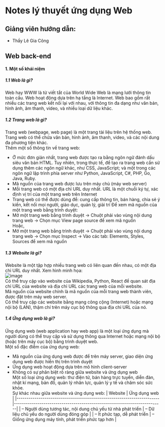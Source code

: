 # Notes lý thuyết ứng dụng Web
## Giảng viên hướng dẫn:
* Thầy Lê Gia Công
## 
## Web back-end
#### 1. Một số khái niệm  
##### 1.1 Web là gì?  
Web hay WWW là từ viết tắt của World Wide Web là mạng lưới thông tin toàn cầu. Web hoạt động dựa trên hạ tầng là Internet. Web bao gồm rất nhiều các trang web kết nối lại với nhau, với thông tin đa dạng như văn bản, hình ảnh, âm thanh, video, và nhiều loại dữ liệu khác.
##### 1.2 Trang web là gì?  
Trang web (webpage, web page) là một trang tài liệu trên hệ thống web. Trang web có thể chứa văn bản, hình ảnh, âm thanh, video, và các nội dung đa phương tiện khác.  
Thêm một số thông tin về trang web:  
- Ở mức đơn giản nhất, trang web được tạo ra bằng ngôn ngữ đánh dấu siêu văn bản HTML. Tuy nhiên, trong thực tế, để tạo ra trang web cần sử dụng thêm các ngôn ngữ khác, như CSS, JavaScript; và một trong các ngôn ngữ lập trình phía server như Python, JavaScript, C#, PHP, Go, Java, Ruby.
- Mã nguồn của trang web được lưu trên máy chủ (máy web server)
- Mỗi trang web có một địa chỉ URL duy nhất. URL là một chuỗi ký tự, xác định vị trí của một trang web trên Internet
- Trang web có thể được dùng để: cung cấp thông tin, bán hàng, chia sẻ ý kiến, kết nối mọi người, giáo dục, quản lý, giải trí
Để xem mã nguồn của một trang web bằng trình duyệt:  
- Mở một trang web bằng trình duyệt -> Chuột phải vào vùng nội dung trang web -> Chọn mục View page source để xem mã nguồn  
Hoặc,  
- Mở một trang web bằng trình duyệt -> Chuột phải vào vùng nội dung trang web -> Chọn mục Inspect -> Vào các tab: Elements, Styles, Sources để xem mã nguồn  
##### 1.3 Website là gì?  
Website là một tập hợp nhiều trang web có liên quan đến nhau, có một địa chỉ URL duy nhất. Xem hình minh họa:  
![image](https://github.com/user-attachments/assets/9b4d3272-e5ca-4864-b677-289016d125fe)  
Có thể truy cập vào website của Wikipedia, Python, React để quan sát địa chỉ URL của website và địa chỉ URL các trang web của mỗi website.  
Mã nguồn của website chính là mã nguồn của mỗi trang web thành viên, được đặt trên máy web server.  
Có thể truy cập các website bằng mạng công cộng (Internet) hoặc mạng nội bộ (LAN), thậm chí trên máy cục bộ thông qua địa chỉ URL của nó.  
##### 1.4 Ứng dụng web là gì?  
Ứng dụng web (web application hay web app) là một loại ứng dụng mà người dùng có thể truy cập và sử dụng thông qua Internet hoặc mạng nội bộ (hoặc trên máy cục bộ) bằng trình duyệt web.  
Một số đặc điểm của ứng dụng web:  
- Mã nguồn của ứng dụng web được để trên máy server, giao diện ứng dụng web được hiển thị trên trình duyệt  
- Ứng dụng web hoạt động dựa trên mô hình client-server  
- Không có sự phân biệt rõ ràng giữa website và ứng dụng web  
Một số loại ứng dụng web: thư điện tử, bán hàng trực tuyến, diễn đàn, nhật kí mạng, bản đồ, quản lý nhân lực, quản lý y tế và chăm sóc sức khỏe.  
Sự khác nhau giữa website và ứng dụng web:
| Website                                                               | Ứng dụng web                                                              |
|------------------------------------------------------------------------|---------------------------------------------------------------------------|
| – Người dùng tương tác, nội dung chủ yếu từ nhà phát triển           | – Dữ liệu chủ yếu do người dùng đóng góp                                 |
| – Ít phức tạp, dễ phát triển                                          | – Giống ứng dụng máy tính, phát triển phức tạp hơn                       |


